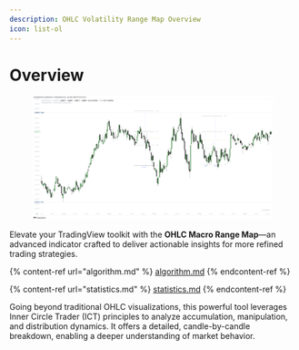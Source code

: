 ```yaml
---
description: OHLC Volatility Range Map Overview
icon: list-ol
---
```


# Overview

<figure><img src="../../.gitbook/assets/docs-macro-rangemap-001.png" alt=""><figcaption></figcaption></figure>

Elevate your TradingView toolkit with the **OHLC Macro Range Map**—an advanced indicator crafted to deliver actionable insights for more refined trading strategies.

{% content-ref url="algorithm.md" %}
[algorithm.md](algorithm.md)
{% endcontent-ref %}

{% content-ref url="statistics.md" %}
[statistics.md](statistics.md)
{% endcontent-ref %}

Going beyond traditional OHLC visualizations, this powerful tool leverages Inner Circle Trader (ICT) principles to analyze accumulation, manipulation, and distribution dynamics. It offers a detailed, candle-by-candle breakdown, enabling a deeper understanding of market behavior.
